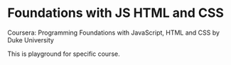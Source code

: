 # Foundations with JS HTML and CSS
Coursera: Programming Foundations with JavaScript, HTML and CSS by Duke University

This is playground for specific course.

